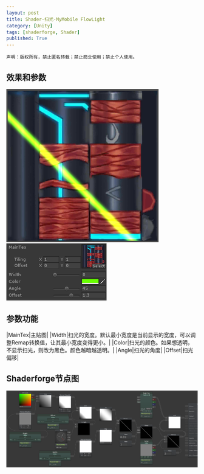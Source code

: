 ```yaml
---
layout: post
title: Shader-扫光-MyMobile FlowLight
category: [Unity]
tags: [shaderforge, Shader]
published: True
---
```



`声明：版权所有，禁止匿名转载；禁止商业使用；禁止个人使用。`


## 效果和参数 ##

<left>
	<img src="/public/img/Shader-扫光/1.png">
	<img src="/public/img/Shader-扫光/2.png">
	</left>

	
## 参数功能 ##
	
|MainTex|主贴图|
|Width|扫光的宽度。默认最小宽度是当前显示的宽度，可以调整Remap转换值，让其最小宽度变得更小。|
|Color|扫光的颜色。如果想透明，不显示扫光，则改为黑色。颜色越暗越透明。|
|Angle|扫光的角度|
|Offset|扫光偏移|


## Shaderforge节点图 ##

<left>
	<img src="/public/img/Shader-扫光/节点图.png">
	</left>
